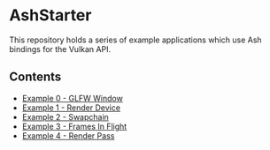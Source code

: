 # AshStarter

This repository holds a series of example applications which use Ash bindings
for the Vulkan API.

## Contents

- [Example 0 - GLFW Window](./examples/e00)
- [Example 1 - Render Device](./examples/e01)
- [Example 2 - Swapchain](./examples/e02)
- [Example 3 - Frames In Flight](./examples/e03)
- [Example 4 - Render Pass](./examples/e04)
